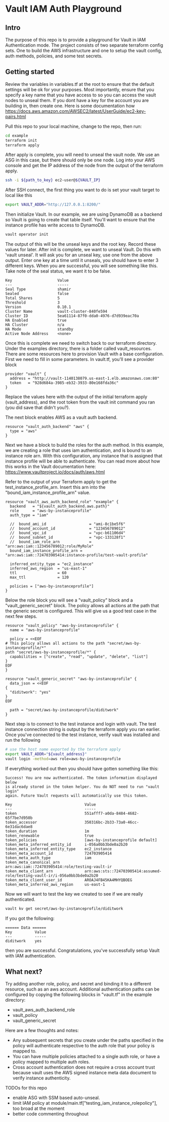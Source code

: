# Vault IAM Auth Playground

## Intro

The purpose of this repo is to provide a playground for Vault in IAM Authentication mode.  The project consists of 
two separate terraform config sets.  One to build the AWS infrastructure and one to setup the vault config, auth methods,
policies, and some test secrets.

## Getting started

Review the variables in variables.tf at the root to ensure that the default settings will be ok for your purposes.
Most importantly, ensure that you specify a key name that you have access to so you can access the vault nodes to unseal
them.  If you dont have a key for the account you are building in, then create one.  Here is some documentation how
https://docs.aws.amazon.com/AWSEC2/latest/UserGuide/ec2-key-pairs.html

Pull this repo to your local machine, change to the repo, then run:

```bash
cd example
terraform init
terraform apply
``` 

After apply is complete, you will need to unseal the vault node.  We use an ASG in this case, but there should only be 
one node. Log into your AWS console and get the IP address of the node from the output of the 
terraform apply.  

```bash
ssh -i ${path_to_key} ec2-user@${VAULT_IP}
```

After SSH connect, the first thing you want to do is set your vault target to local like this

```bash
export VAULT_ADDR="http://127.0.0.1:8200/"
```

Then initialize Vault.  In our example, we are using DynamoDB as a backend so Vault is going to create that table itself. 
You'll want to ensure that the instance profile has write access to DynamoDB.

```bash
vault operator init
```

The output of this will be the unseal keys and the root key.  Record these values for later.  After init is complete,
we want to unseal Vault.  Do this with 'vault unseal'.  It will ask you for an unseal key, use one from the above output.  Enter one key at a time 
until it unseals, you should have to enter 3 different keys.  When you are successful, you will see
something like this.  Take note of the seal status, we want it to be false.

```
Key                    Value
---                    -----
Seal Type              shamir
Sealed                 false
Total Shares           5
Threshold              3
Version                0.10.1
Cluster Name           vault-cluster-840fe594
Cluster ID             5ea61114-87f0-dda0-4976-d7d939eac70a
HA Enabled             true
HA Cluster             n/a
HA Mode                standby
Active Node Address    <none>
```

Once this is complete we need to switch back to our terraform directory.  Under the examples directory, 
there is a folder called vault_resources.  There are some resources here to provision Vault with 
a base configuration.  First we need to fill in some parameters.  In vault.tf, you'll see a provider block

```hcl
provider "vault" {
  address = "http://vault-1140138079.us-east-1.elb.amazonaws.com:80"
  token   = "928d684a-3985-eb32-3933-80e168fda36c"
}
```

Replace the values here with the output of the initial terraform apply (vault_address), and the root token from the
vault init command you ran (you did save that didn't you?).

The next block enables AWS as a vault auth backend.

```hcl
resource "vault_auth_backend" "aws" {
  type = "aws"
}
```

Next we have a block to build the roles for the auth method.  In this example, we are creating a role that
uses iam authentication, and is bound to an instance role arn.  With this configuration, any instance that is assigned that 
instance profile will be able to authenticate.  You can read more about how this works in the Vault documentation here:
https://www.vaultproject.io/docs/auth/aws.html

Refer to the output of your Terraform apply to get the test_instance_profile_arn.  Insert this arn into the 
"bound_iam_instance_profile_arn" value.  

```hcl
resource "vault_aws_auth_backend_role" "example" {
  backend   = "${vault_auth_backend.aws.path}"
  role      = "aws-by-instanceprofile"
  auth_type = "iam"

  //  bound_ami_id                   = "ami-8c1be5f6"
  //  bound_account_id               = "123456789012"
  //  bound_vpc_id                   = "vpc-b61106d4"
  //  bound_subnet_id                = "vpc-133128f1"
  //  bound_iam_role_arn             = "arn:aws:iam::123456789012:role/MyRole"
  bound_iam_instance_profile_arn = "arn:aws:iam::724703905414:instance-profile/test-vault-profile"

  inferred_entity_type = "ec2_instance"
  inferred_aws_region  = "us-east-1"
  ttl                  = 60
  max_ttl              = 120

  policies = ["aws-by-instanceprofile"]
}
```

Below the role block you will see a "vault_policy" block and a "vault_generic_secret" block.  The policy allows all actions
at the path that the generic secret is configured.  This will give us a good test case in the next few steps.

```hcl
resource "vault_policy" "aws-by-instanceprofile" {
  name = "aws-by-instanceprofile"

  policy = <<EOF
# This policy allows all actions to the path "secret/aws-by-instanceprofile/*"
path "secret/aws-by-instanceprofile/*" {
  capabilities = ["create", "read", "update", "delete", "list"]
}
EOF
}

resource "vault_generic_secret" "aws-by-instanceprofile" {
  data_json = <<EOF
{
  "diditwork": "yes"
}
EOF

  path = "secret/aws-by-instanceprofile/diditwork"
}
```

Next step is to connect to the test instance and login with vault.  The test instance connection string is output by the 
terraform apply you ran earlier.  Once you've connected to the test instance, verify vault was installed and run the following

```bash
# use the host name exported by the terraform apply
export VAULT_ADDR="${vault_address}"
vault login -method=aws role=aws-by-instanceprofile
```

If everything worked out then you should have gotten something like this:

```
Success! You are now authenticated. The token information displayed below
is already stored in the token helper. You do NOT need to run "vault login"
again. Future Vault requests will automatically use this token.

Key                                Value
---                                -----
token                              551afff7-a0da-8484-4682-65f7be7d950b
token_accessor                     350316bc-2b33-73a0-46cc-6e31dac6dae8
token_duration                     1m
token_renewable                    true
token_policies                     [aws-by-instanceprofile default]
token_meta_inferred_entity_id      i-056a0bb3bde0a2b20
token_meta_inferred_entity_type    ec2_instance
token_meta_account_id              724703905414
token_meta_auth_type               iam
token_meta_canonical_arn           arn:aws:iam::724703905414:role/testing-vault-ir
token_meta_client_arn              arn:aws:sts::724703905414:assumed-role/testing-vault-ir/i-056a0bb3bde0a2b20
token_meta_client_user_id          AROAJ4FB45KA4MHYQBOEG
token_meta_inferred_aws_region     us-east-1
```

Now we will want to test the key we created to see if we are really authenticated.

```bash
vault kv get secret/aws-by-instanceprofile/diditwork
```

If you got the following:
```
====== Data ======
Key          Value
---          -----
diditwork    yes
```

then you are successful.  Congratulations, you've successfully setup Vault with IAM authentication.

## What next?

Try adding another role, policy, and secret and binding it to a different resource, such as an aws account.  Additional
authentication paths can be configured by copying the following blocks in "vault.tf" in the example directory:
* vault_aws_auth_backend_role
* vault_policy
* vault_generic_secret

Here are a few thoughts and notes:
* Any subsequent secrets that you create under the paths specified in the policy will authenticate respective to the
auth role that your policy is mapped to.  
* You can have multiple policies attached to a single auth role, or have a policy mapped to multiple auth roles.
* Cross account authentication does not require a cross account trust because vault uses the AWS signed instance meta data 
document to verify instance authenticity.

TODOs for this repo
* enable ASG with SSM based auto-unseal.
* limit IAM policy at module/main.tf["testing_iam_instance_rolepolicy"], too broad at the moment 
* better code commenting throughout
